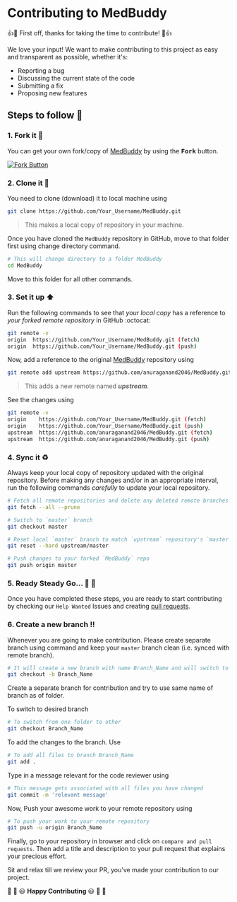 # Contributing to MedBuddy

:+1::tada: First off, thanks for taking the time to contribute! :tada::+1:

We love your input! We want to make contributing to this project as easy and transparent as possible, whether it's:

- Reporting a bug
- Discussing the current state of the code
- Submitting a fix
- Proposing new features

## Steps to follow :scroll:

### 1. Fork it :fork_and_knife:

You can get your own fork/copy of [MedBuddy](https://github.com/anuraganand2046/MedBuddy) by using the <kbd><b>Fork</b></kbd></a> button.

[![Fork Button](https://help.github.com/assets/images/help/repository/fork_button.jpg)](https://github.com/anuraganand2046/MedBuddy)

### 2. Clone it :busts_in_silhouette:

You need to clone (download) it to local machine using

```sh
git clone https://github.com/Your_Username/MedBuddy.git
```

> This makes a local copy of repository in your machine.

Once you have cloned the `MedBuddy` repository in GitHub, move to that folder first using change directory command.

```sh
# This will change directory to a folder MedBuddy
cd MedBuddy
```

Move to this folder for all other commands.

### 3. Set it up :arrow_up:

Run the following commands to see that _your local copy_ has a reference to _your forked remote repository_ in GitHub :octocat:

```sh
git remote -v
origin  https://github.com/Your_Username/MedBuddy.git (fetch)
origin  https://github.com/Your_Username/MedBuddy.git (push)
```

Now, add a reference to the original [MedBuddy](https://github.com/anuraganand2046/MedBuddy) repository using

```sh
git remote add upstream https://github.com/anuraganand2046/MedBuddy.git
```

> This adds a new remote named **_upstream_**.

See the changes using

```sh
git remote -v
origin    https://github.com/Your_Username/MedBuddy.git (fetch)
origin    https://github.com/Your_Username/MedBuddy.git (push)
upstream  https://github.com/anuraganand2046/MedBuddy.git (fetch)
upstream  https://github.com/anuraganand2046/MedBuddy.git (push)
```

### 4. Sync it :recycle:

Always keep your local copy of repository updated with the original repository.
Before making any changes and/or in an appropriate interval, run the following commands _carefully_ to update your local repository.

```sh
# Fetch all remote repositories and delete any deleted remote branches
git fetch --all --prune

# Switch to `master` branch
git checkout master

# Reset local `master` branch to match `upstream` repository's `master` branch
git reset --hard upstream/master

# Push changes to your forked `MedBuddy` repo
git push origin master
```

### 5. Ready Steady Go... :turtle: :rabbit2:

Once you have completed these steps, you are ready to start contributing by checking our `Help Wanted` Issues and creating [pull requests](https://github.com/anuraganand2046/MedBuddy/pulls).

### 6. Create a new branch :bangbang:

Whenever you are going to make contribution. Please create separate branch using command and keep your `master` branch clean (i.e. synced with remote branch).

```sh
# It will create a new branch with name Branch_Name and will switch to that branch.
git checkout -b Branch_Name
```

Create a separate branch for contribution and try to use same name of branch as of folder.

To switch to desired branch

```sh
# To switch from one folder to other
git checkout Branch_Name
```

To add the changes to the branch. Use

```sh
# To add all files to branch Branch_Name
git add .
```

Type in a message relevant for the code reviewer using

```sh
# This message gets associated with all files you have changed
git commit -m 'relevant message'
```

Now, Push your awesome work to your remote repository using

```sh
# To push your work to your remote repository
git push -u origin Branch_Name
```

Finally, go to your repository in browser and click on `compare and pull requests`.
Then add a title and description to your pull request that explains your precious effort.

Sit and relax till we review your PR, you've made your contribution to our project.

:tada: :confetti_ball: :smiley: **Happy Contributing** :smiley: :confetti_ball: :tada:
